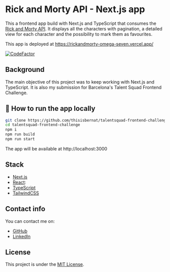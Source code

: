 # Rick and Morty API - Next.js app
This a frontend app build with Next.js and TypeScript that consumes the [Rick and Morty API](https://rickandmortyapi.com/). It displays all the characters with pagination, a detailed view for each character and the possibility to mark them as favourites.

This app is deployed at https://rickandmorty-omega-seven.vercel.app/

[![CodeFactor](https://www.codefactor.io/repository/github/thisisbernat/talentsquad-frontend-challenge/badge)](https://www.codefactor.io/repository/github/thisisbernat/talentsquad-frontend-challenge)

## Background
The main objective of this project was to keep working with Next.js and TypeScript. It is also my submission for Barcelona's Talent Squad Frontend Challenge.


## 🛫 How to run the app locally

```bash
git clone https://github.com/thisisbernat/talentsquad-frontend-challenge
cd talentsquad-frontend-challenge
npm i
npm run build
npm run start
```
The app will be available at http://localhost:3000

## Stack
- [Next.js](https://nextjs.org/)
- [React](https://reactjs.org/): 
- [TypeScript](https://www.typescriptlang.org/)
- [TailwindCSS](https://tailwindcss.com/)


## Contact info

You can contact me on:
- [GitHub](https://github.com/thisisbernat)
- [LinkedIn](https://www.linkedin.com/in/bernatescarra/)

## License
This project is under the [MIT License](https://choosealicense.com/licenses/mit/).

